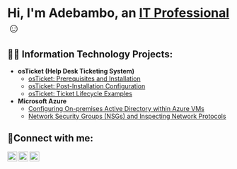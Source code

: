 <h1>Hi, I'm Adebambo, an <a href="https://linkedin.com/inadebambo-osinuga-19006694/">IT Professional</a>☺</h1>

<h2>👨‍💻 Information Technology Projects:</h2>

- <b>osTicket (Help Desk Ticketing System)</b>
  - [osTicket: Prerequisites and Installation](https://github.com/bamboosinuga/osticket-prereqs)
  - [osTicket: Post-Installation Configuration](https://github.com/bamboosinuga/post-install-config)
  - [osTicket: Ticket Lifecycle Examples](https://github.com/bamboosinuga/ticket-lifecycle)
- <b>Microsoft Azure</b>
  - [Configuring On-premises Active Directory within Azure VMs](https://github.com/bamboosinuga/configure-ad)
  - [Network Security Groups (NSGs) and Inspecting Network Protocols](https://github.com/bamboosinuga/azure-network-protocols)

<h2>🤳Connect with me:</h2>

[<img align="left" alt="Josh | Twitter" width="22px" src="https://cdn.jsdelivr.net/npm/simple-icons@v3/icons/twitter.svg" />][twitter]
[<img align="left" alt="adebambo-osinuga-19006694 | LinkedIn" width="22px" src="https://cdn.jsdelivr.net/npm/simple-icons@v3/icons/linkedin.svg" />][linkedin]
[<img align="left" alt="Josh | Instagram" width="22px" src="https://cdn.jsdelivr.net/npm/simple-icons@v3/icons/instagram.svg" />][instagram]

[twitter]: https://twitter.com/Josh
[instagram]: https://www.instagram.com/Josh
[linkedin]: https://linkedin.com/in/adebambo-osinuga-19006694
